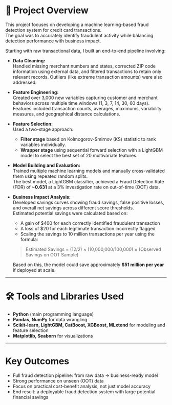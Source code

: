 # 📄 Project Overview

This project focuses on developing a machine learning-based fraud detection system for credit card transactions.  
The goal was to accurately identify fraudulent activity while balancing detection performance with business impact.

Starting with raw transactional data, I built an end-to-end pipeline involving:

- **Data Cleaning:**  
  Handled missing merchant numbers and states, corrected ZIP code information using external data, and filtered transactions to retain only relevant records. Outliers (like extreme transaction amounts) were also addressed.

- **Feature Engineering:**  
  Created over 3,000 new variables capturing customer and merchant behaviors across multiple time windows (1, 3, 7, 14, 30, 60 days). Features included transaction counts, averages, maximums, variability measures, and geographical distance calculations.

- **Feature Selection:**  
  Used a two-stage approach:  
  - **Filter stage** based on Kolmogorov-Smirnov (KS) statistic to rank variables individually.  
  - **Wrapper stage** using sequential forward selection with a LightGBM model to select the best set of 20 multivariate features.

- **Model Building and Evaluation:**  
  Trained multiple machine learning models and manually cross-validated them using repeated random splits.  
  The best model, a LightGBM classifier, achieved a Fraud Detection Rate (FDR) of **~0.631** at a 3% investigation rate on out-of-time (OOT) data.

- **Business Impact Analysis:**  
  Developed savings curves showing fraud savings, false positive losses, and overall net savings across different score thresholds.  
  Estimated potential savings were calculated based on:  
  - A gain of $400 for each correctly identified fraudulent transaction  
  - A loss of $20 for each legitimate transaction incorrectly flagged  
  - Scaling the savings to 10 million transactions per year using the formula:

  > Estimated Savings = (12/2) × (10,000,000/100,000) × (Observed Savings on OOT Sample)

  Based on this, the model could save approximately **$51 million per year** if deployed at scale.

---

# 🛠 Tools and Libraries Used

- **Python** (main programming language)
- **Pandas, NumPy** for data wrangling
- **Scikit-learn, LightGBM, CatBoost, XGBoost, MLxtend** for modeling and feature selection
- **Matplotlib, Seaborn** for visualizations

---

# Key Outcomes

- Full fraud detection pipeline: from raw data → business-ready model
- Strong performance on unseen (OOT) data
- Focus on practical cost-benefit analysis, not just model accuracy
- End result: a deployable fraud detection system with large potential financial savings
